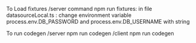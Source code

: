 To Load fixtures /server command npm run fixtures: 
in file datasourceLocal.ts : change environment variable process.env.DB_PASSWORD and process.env.DB_USERNAME with string

To run codegen
/server npm run codegen
/client npm run codegen

